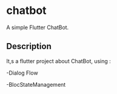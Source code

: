 # chatbot

A simple Flutter ChatBot.

## Description

It,s a flutter project about ChatBot, using :

-Dialog Flow

-BlocStateManagement
